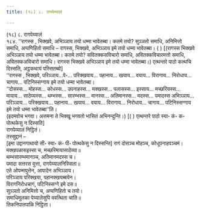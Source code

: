 ```yaml
---
title: (१८) ८. रागपेय्यालं

---
```

(१८) ८. रागपेय्यालं  
१८४. ‘‘रागस्स , भिक्खवे, अभिञ्ञाय तयो धम्मा भावेतब्बा। कतमे तयो? सुञ्ञतो समाधि, अनिमित्तो समाधि, अप्पणिहितो समाधि – रागस्स, भिक्खवे, अभिञ्ञाय इमे तयो धम्मा भावेतब्बा। ( ) [(रागस्स भिक्खवे अभिञ्ञाय तयो धम्मा भावेतब्बा। कतमे तयो? सवितक्कसविचारो समाधि, अवितक्कविचारमत्तो समाधि, अवितक्कअविचारो समाधि। रागस्स भिक्खवे अभिञ्ञाय इमे तयो धम्मा भावेतब्बा।) एत्थन्तरे पाठो कत्थचि दिस्सति, अट्ठकथायं पस्सितब्बो]  
‘‘रागस्स , भिक्खवे, परिञ्ञाय…पे॰… परिक्खयाय… पहानाय… खयाय… वयाय… विरागाय… निरोधाय… चागाय… पटिनिस्सग्गाय इमे तयो धम्मा भावेतब्बा।  
‘‘दोसस्स… मोहस्स… कोधस्स… उपनाहस्स… मक्खस्स… पलासस्स… इस्साय… मच्छरियस्स… मायाय… साठेय्यस्स… थम्भस्स… सारम्भस्स… मानस्स… अतिमानस्स… मदस्स… पमादस्स अभिञ्ञाय… परिञ्ञाय… परिक्खयाय… पहानाय… खयाय… वयाय… विरागाय… निरोधाय… चागाय… पटिनिस्सग्गाय इमे तयो धम्मा भावेतब्बा’’ति।  
(इदमवोच भगवा। अत्तमना ते भिक्खू भगवतो भासितं अभिनन्दुन्ति।) [( ) एत्थन्तरे पाठो स्या॰ कं॰ क॰ पोत्थकेसु न दिस्सति]  
रागपेय्यालं निट्ठितं।  
तस्सुद्दानं –  
[इमा उद्दानगाथायो सी॰ स्या॰ कं॰ पी॰ पोत्थकेसु न दिस्सन्ति] रागं दोसञ्च मोहञ्च, कोधूपनाहपञ्चमं।  
मक्खपळासइस्सा च, मच्छरिमायासाठेय्या॥  
थम्भसारम्भमानञ्च, अतिमानमदस्स च।  
पमादा सत्तरस वुत्ता, रागपेय्यालनिस्सिता॥  
एते ओपम्मयुत्तेन, आपादेन अभिञ्ञाय।  
परिञ्ञाय परिक्खया, पहानक्खयब्बयेन।  
विरागनिरोधचागं, पटिनिस्सग्गे इमे दस॥  
सुञ्ञतो अनिमित्तो च, अप्पणिहितो च तयो।  
समाधिमूलका पेय्यालेसुपि ववत्थिता चाति॥  
तिकनिपातपाळि निट्ठिता।  
